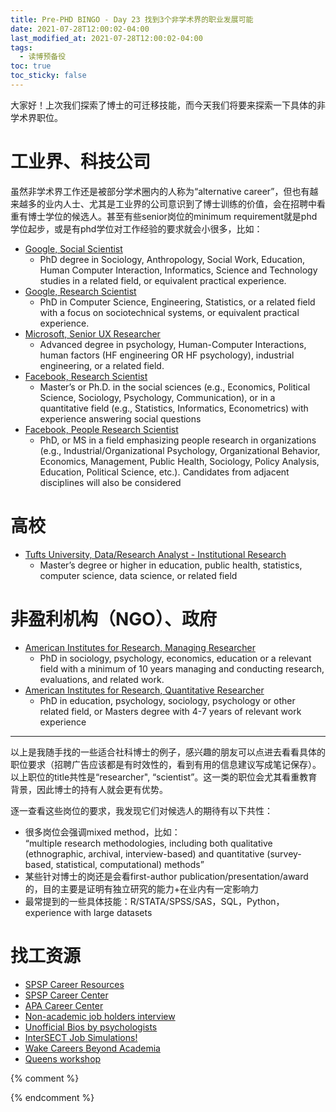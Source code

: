 ```yaml
---
title: Pre-PHD BINGO - Day 23 找到3个非学术界的职业发展可能
date: 2021-07-28T12:00:02-04:00
last_modified_at: 2021-07-28T12:00:02-04:00
tags:
  - 读博预备役
toc: true
toc_sticky: false
---
```


大家好！上次我们探索了博士的可迁移技能，而今天我们将要来探索一下具体的非学术界职位。

<!--more-->

# 工业界、科技公司

虽然非学术界工作还是被部分学术圈内的人称为“alternative career”，但也有越来越多的业内人士、尤其是工业界的公司意识到了博士训练的价值，会在招聘中看重有博士学位的候选人。甚至有些senior岗位的minimum requirement就是phd学位起步，或是有phd学位对工作经验的要求就会小很多，比如：

-   [Google, Social Scientist](https://careers.google.com/jobs/results/132568770842370758-social-scientist-responsible-ai-and-human-centered-technology/?degree=DOCTORATE&distance=50&hl=en_US&jlo=en_US&q=)
    -   PhD degree in Sociology, Anthropology, Social Work, Education, Human Computer Interaction, Informatics, Science and Technology studies in a related field, or equivalent practical experience.
-   [Google, Research Scientist](https://careers.google.com/jobs/results/115545238467945158-research-scientist-responsible-ai-and-human-centered-technology/?degree=DOCTORATE&distance=50&hl=en_US&jlo=en_US&q=)
    -   PhD in Computer Science, Engineering, Statistics, or a related field with a focus on sociotechnical systems, or equivalent practical experience.
-   [Microsoft, Senior UX Researcher](https://careers.microsoft.com/us/en/job/1072196/Senior-UX-Researcher)
    -   Advanced degree in psychology, Human-Computer Interactions, human factors (HF engineering OR HF psychology), industrial engineering, or a related field.
-   [Facebook, Research Scientist](https://www.facebook.com/careers/v2/jobs/822986328424650/)
    -   Master’s or Ph.D. in the social sciences (e.g., Economics, Political Science, Sociology, Psychology, Communication), or in a quantitative field (e.g., Statistics, Informatics, Econometrics) with experience answering social questions
-   [Facebook, People Research Scientist](https://www.facebook.com/careers/v2/jobs/477251116924287/)
    -   PhD, or MS in a field emphasizing people research in organizations (e.g., Industrial/Organizational Psychology, Organizational Behavior, Economics, Management, Public Health, Sociology, Policy Analysis, Education, Political Science, etc.). Candidates from adjacent disciplines will also be considered

# 高校

-   [Tufts University, Data/Research Analyst - Institutional Research](https://www.linkedin.com/jobs/view/2577531209/?eBP=NotAvailableFromMidTier&recommendedFlavor=SCHOOL_RECRUIT&refId=KjLkw6Rpm0MCUJ28PG0iVA%3D%3D&trackingId=ZRbDGuf4p0jVRcBm4qS1ng%3D%3D&trk=flagship3_search_srp_jobs)
    -   Master’s degree or higher in education, public health, statistics, computer science, data science, or related field

# 非盈利机构（NGO）、政府

-   [American Institutes for Research, Managing Researcher](https://jobs-airdc.icims.com/jobs/11687/managing-researcher%2c-education-systems-%26-policy/job)
    -   PhD in sociology, psychology, economics, education or a relevant field with a minimum of 10 years managing and conducting research, evaluations, and related work.
-   [American Institutes for Research, Quantitative Researcher](https://jobs-airdc.icims.com/jobs/11776/quantitative-researcher%2c-education-systems-%28austin%2c-tx%29/job)
    -   PhD in education, psychology, sociology, psychology or other related field, or Masters degree with 4-7 years of relevant work experience

---
以上是我随手找的一些适合社科博士的例子，感兴趣的朋友可以点进去看看具体的职位要求（招聘广告应该都是有时效性的，看到有用的信息建议写成笔记保存）。以上职位的title共性是“researcher", “scientist”。这一类的职位会尤其看重教育背景，因此博士的持有人就会更有优势。

逐一查看这些岗位的要求，我发现它们对候选人的期待有以下共性：

-   很多岗位会强调mixed method，比如：  
    “multiple research methodologies, including both qualitative (ethnographic, archival, interview-based) and quantitative (survey-based, statistical, computational) methods”
-   某些针对博士的岗还是会看first-author publication/presentation/award的，目的主要是证明有独立研究的能力+在业内有一定影响力
-   最常提到的一些具体技能：R/STATA/SPSS/SAS，SQL，Python，experience with large datasets

# 找工资源
- [SPSP Career Resources](https://www.spsp.org/resources/career-information)
- [SPSP Career Center](https://www.spsp.org/news-center/announcements/non-academic-job-search-strategies)
- [APA Career Center](https://www.apa.org/careers/resources/profiles)
- [Non-academic job holders interview](https://spsp.org/news-center/member-newsletters/3-22-2018/nonacademic-job-market)
- [Unofficial Bios by psychologists](https://spsp.org/sites/default/files/psychological-scholars-unofficial-bios.pdf)
- [InterSECT Job Simulations!](https://intersectjobsims.com/)
- [Wake Careers Beyond Academia](https://graduate.wfu.edu/careers-beyond-academia/)
- [Queens workshop](https://careers.queensu.ca/students/services-students/workshops/career-workshops)

{% comment %}

{% endcomment %}